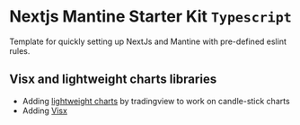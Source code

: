 # Nextjs Mantine Starter Kit `Typescript`

Template for quickly setting up NextJs and Mantine with pre-defined eslint rules.

## Visx and lightweight charts libraries

-   Adding [lightweight charts](https://github.com/tradingview/lightweight-charts) by tradingview to work on candle-stick charts
-   Adding [Visx](https://airbnb.io/visx/)
